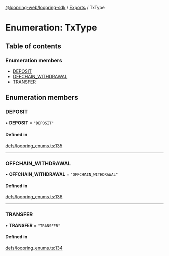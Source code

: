[@loopring-web/loopring-sdk](../README.md) / [Exports](../modules.md) / TxType

# Enumeration: TxType

## Table of contents

### Enumeration members

- [DEPOSIT](TxType.md#deposit)
- [OFFCHAIN\_WITHDRAWAL](TxType.md#offchain_withdrawal)
- [TRANSFER](TxType.md#transfer)

## Enumeration members

### DEPOSIT

• **DEPOSIT** = `"DEPOSIT"`

#### Defined in

[defs/loopring_enums.ts:135](https://github.com/Loopring/loopring_sdk/blob/b7df545/src/defs/loopring_enums.ts#L135)

___

### OFFCHAIN\_WITHDRAWAL

• **OFFCHAIN\_WITHDRAWAL** = `"OFFCHAIN_WITHDRAWAL"`

#### Defined in

[defs/loopring_enums.ts:136](https://github.com/Loopring/loopring_sdk/blob/b7df545/src/defs/loopring_enums.ts#L136)

___

### TRANSFER

• **TRANSFER** = `"TRANSFER"`

#### Defined in

[defs/loopring_enums.ts:134](https://github.com/Loopring/loopring_sdk/blob/b7df545/src/defs/loopring_enums.ts#L134)
